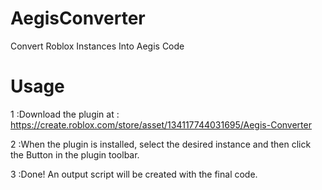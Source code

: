 # AegisConverter
Convert Roblox Instances Into Aegis Code

# Usage

1 :Download the plugin at : https://create.roblox.com/store/asset/134117744031695/Aegis-Converter

2 :When the plugin is installed, select the desired instance and then click the Button in the plugin toolbar.

3 :Done! An output script will be created with the final code.

